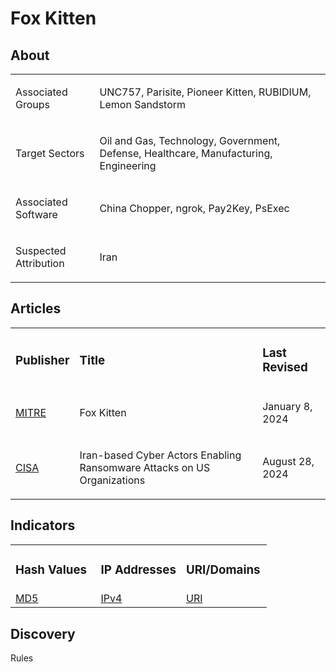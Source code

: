 
# Fox Kitten

## About
<table>
  <tr>
    <td>
      <p>Associated Groups</p>
    </td>
    <td>
      <p>UNC757, Parisite, Pioneer Kitten, RUBIDIUM, Lemon Sandstorm</p>
    </td>
  </tr>
  <tr>
    <td>
      <p>Target Sectors</p>
    </td>
    <td>
      <p>Oil and Gas, Technology, Government, Defense, Healthcare, Manufacturing, Engineering</p>
    </td>
  </tr>
  <tr>
    <td>
      <p>Associated Software</p>
    </td>
    <td>
      <p>China Chopper, ngrok, Pay2Key, PsExec</p>
    </td>
  </tr>
  <tr>
    <td>
      <p>Suspected Attribution</p>
    </td>
    <td>
      <p>Iran</p>
    </td>
  </tr>
</table>

## Articles
<table>
  <tr>
    <td>
      <h3>Publisher</h3>
    </td>
    <td>
      <h3>Title</h3>
    </td>
    <td>
      <h3>Last Revised</h3>
    </td>
  </tr>
  <tr>
    <td>
      <a href="https://attack.mitre.org/groups/G0117/">MITRE</a>
    </td>
    <td>
      <p>Fox Kitten</p>
    </td>
    <td>
      <p>January 8, 2024</p>
    </td>
  </tr>
  <tr>
    <td>
      <a href="https://www.cisa.gov/news-events/cybersecurity-advisories/aa24-241a">CISA</a>
    </td>
    <td>
      <p>Iran-based Cyber Actors Enabling Ransomware Attacks on US Organizations</p>
    </td>
    <td>
      <p>August 28, 2024</p>
    </td>
  </tr>
</table>



## Indicators
<table>
  <tr>
    <td width="33.3%">
      <h3>Hash Values</h3>
    </td>
    <td width="33.3%">
      <h3>IP Addresses</h3>
    </td>
    <td width="33.3%">
      <h3>URI/Domains</h3>
    </td>
  </tr>
  <tr>
    <td width="33.3%">
      <a href="https://github.com/PudgyDragon/IOCs/blob/main/All/Fox%20Kitten/samples.md5">MD5</a>
    </td>
    <td width="33.3%">
      <a href="https://github.com/PudgyDragon/IOCs/blob/main/All/Fox%20Kitten/IPs.txt">IPv4</a>
    </td>
    <td width="33.3%">
      <a href="https://github.com/PudgyDragon/IOCs/blob/main/All/Fox%20Kitten/uri.txt">URI</a>
    </td>
  </tr>
</table>


## Discovery
Rules
